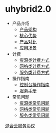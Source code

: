 # uhybrid2.0 



* 产品介绍
  * [产品架构](/uhybrid2.0/introduction/product_architecture)
  * [核心优势](/uhybrid2.0/fees/network_fees)
  * [产品对比](/uhybrid2.0/fees/service_fees)
  * [应用场景](/uhybrid2.0/fees/service_fees)
* 计费
  * [资源类计费方式](/uhybrid2.0/fees/resource_fees)
  * [网络类计费方式](/uhybrid2.0/fees/network_fees)
  * [服务类计费方式](/uhybrid2.0/fees/service_fees)
* 操作指南
  * [控制台操作指南](/uhybrid2.0/operation_manual/console_om)
  * [服务手册](/uhybrid2.0/operation_manual/service_om)
* 常见问题
  * [资源类常见问题](/uhybrid2.0/q&a/resource_q&a)
  * [网络类常见问题](/uhybrid2.0/q&a/network_q&a)
  * [服务类常见问题](/uhybrid2.0/q&a/service_q&a)

[混合云服务协议](/uhybrid2.0/service_protocol)

